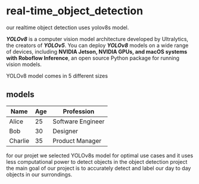 # real-time_object_detection

our realtime object detection uses yolov8s model.

***YOLOv8*** is a computer vision model architecture developed by Ultralytics, the creators of ***YOLOv5***. You can deploy ***YOLOv8*** models on a wide range of devices, including **NVIDIA Jetson, NVIDIA GPUs, and macOS systems with Roboflow Inference**, an open source Python package for running vision models.

YOLOv8 model comes in 5 different sizes 

## models
 
| Name    | Age | Profession      |
|---------|-----|-----------------|
| Alice   | 25  | Software Engineer |
| Bob     | 30  | Designer         |
| Charlie | 35  | Product Manager |


for our projet we selected YOLOv8s model for optimal use cases and it uses less computational power to detect objects in the object detection project 
    the main goal of our project is to accurately detect and label our day to day objects in our surrondings.

